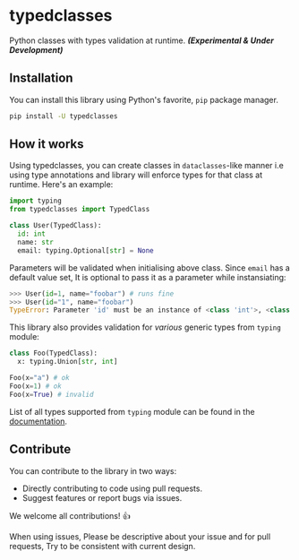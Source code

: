 # typedclasses
Python classes with types validation at runtime. ***(Experimental & Under Development)***

## Installation
You can install this library using Python's favorite, `pip` package manager.

```sh
pip install -U typedclasses
```

## How it works
Using typedclasses, you can create classes in `dataclasses`-like manner i.e using type annotations and library will enforce types for
that class at runtime. Here's an example:

```py
import typing
from typedclasses import TypedClass

class User(TypedClass):
  id: int
  name: str
  email: typing.Optional[str] = None
```

Parameters will be validated when initialising above class. Since `email` has a default value set, It is optional to pass
it as a parameter while instansiating:

```py
>>> User(id=1, name="foobar") # runs fine
>>> User(id="1", name="foobar")
TypeError: Parameter 'id' must be an instance of <class 'int'>, <class 'str'> is unsupported.
```

This library also provides validation for *various* generic types from `typing` module:

```py
class Foo(TypedClass):
  x: typing.Union[str, int]

Foo(x="a") # ok
Foo(x=1) # ok
Foo(x=True) # invalid
```

List of all types supported from `typing` module can be found in the [documentation](https://github.com/nerdguyahmad/typedclasses/wiki).

## Contribute
You can contribute to the library in two ways:

- Directly contributing to code using pull requests.
- Suggest features or report bugs via issues.

We welcome all contributions! 👍

When using issues, Please be descriptive about your issue and for pull requests, Try to be consistent with current design.
